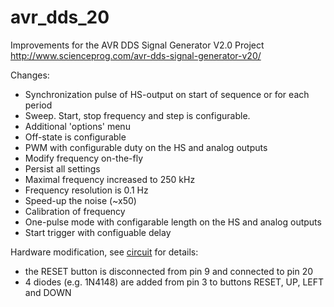 # avr_dds_20
Improvements for the AVR DDS Signal Generator V2.0 Project http://www.scienceprog.com/avr-dds-signal-generator-v20/

Changes:
* Synchronization pulse of HS-output on start of sequence or for each period
* Sweep. Start, stop frequency and step is configurable.
* Additional 'options' menu
* Off-state is configurable
* PWM with configurable duty on the HS and analog outputs
* Modify frequency on-the-fly
* Persist all settings
* Maximal frequency increased to 250 kHz
* Frequency resolution is 0.1 Hz
* Speed-up the noise (~x50)
* Calibration of frequency
* One-pulse mode with configarable length on the HS and analog outputs
* Start trigger with configuable delay

Hardware modification, see [circuit](circuit.png) for details:
* the RESET button is disconnected from pin 9 and connected to pin 20
* 4 diodes (e.g. 1N4148) are added from pin 3 to buttons RESET, UP, LEFT and DOWN

